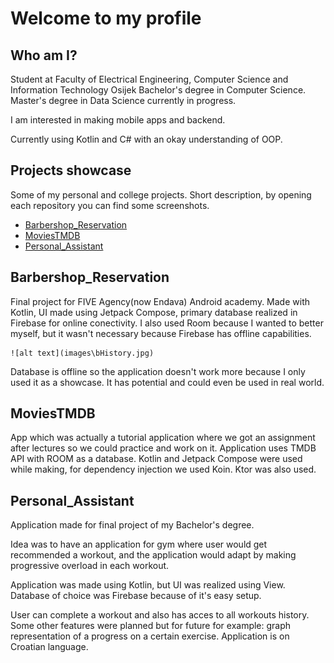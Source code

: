 # Welcome to my profile

## Who am I?

Student at Faculty of Electrical Engineering, Computer Science and Information Technology Osijek
Bachelor's degree in Computer Science.
Master's degree in Data Science currently in progress.

I am interested in making mobile apps and backend.

Currently using Kotlin and C# with an okay understanding of OOP.

## Projects showcase

Some of my personal and college projects. Short description, by opening each repository you can find some screenshots.

- [Barbershop_Reservation](#barbershop_reservation)
- [MoviesTMDB](#moviestmdb)
- [Personal_Assistant](#personal_assistant)

## Barbershop_Reservation

Final project for FIVE Agency(now Endava) Android academy.
Made with Kotlin, UI made using Jetpack Compose, primary database realized in Firebase for online conectivity.
I also used Room because I wanted to better myself, but it wasn't necessary because Firebase has offline capabilities.

    ![alt text](images\bHistory.jpg)


Database is offline so the application doesn't work more because I only used it as a showcase. It has potential and 
could even be used in real world.

## MoviesTMDB

App which was actually a tutorial application where we got an assignment after lectures so we could practice and work on it.
Application uses TMDB API with ROOM as a database. Kotlin and Jetpack Compose were used while making, for dependency injection we 
used Koin. Ktor was also used.


## Personal_Assistant

Application made for final project of my Bachelor's degree. 

Idea was to have an application for gym where user would get recommended a workout,
 and the application would adapt by making progressive overload in each workout.

Application was made using Kotlin, but UI was realized using View.
Database of choice was Firebase because of it's easy setup.

User can complete a workout and also has acces to all workouts history.
Some other features were planned but for future for example: graph representation of a progress on a certain exercise.
Application is on Croatian language.



